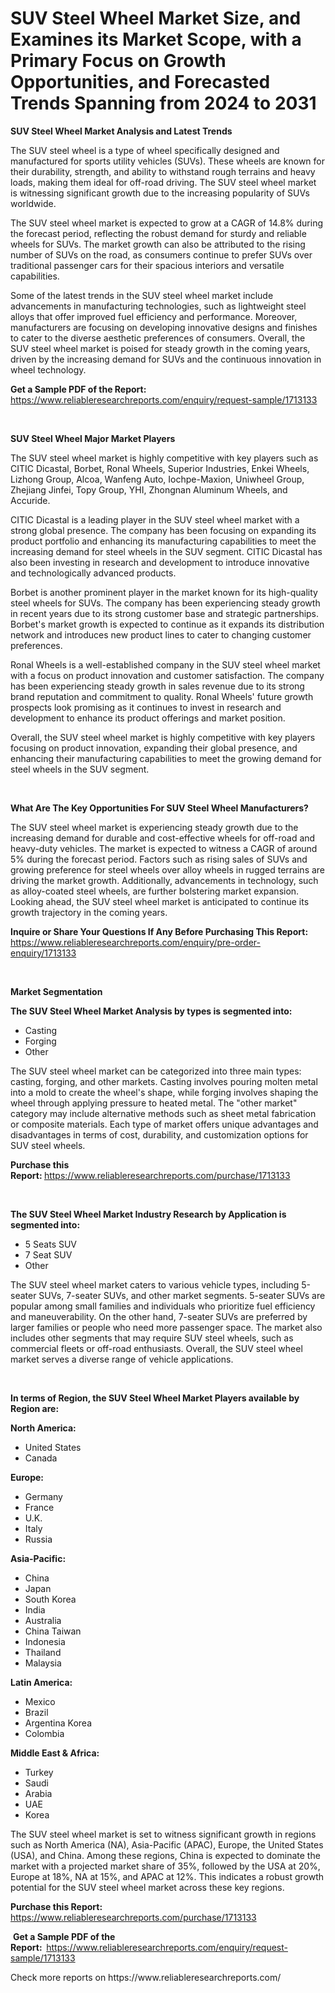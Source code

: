 <p><h1>SUV Steel Wheel Market Size, and Examines its Market Scope, with a Primary Focus on Growth Opportunities, and Forecasted Trends Spanning from 2024 to 2031</h1></p><p><strong>SUV Steel Wheel Market Analysis and Latest Trends</strong></p>
<p><p>The SUV steel wheel is a type of wheel specifically designed and manufactured for sports utility vehicles (SUVs). These wheels are known for their durability, strength, and ability to withstand rough terrains and heavy loads, making them ideal for off-road driving. The SUV steel wheel market is witnessing significant growth due to the increasing popularity of SUVs worldwide. </p><p>The SUV steel wheel market is expected to grow at a CAGR of 14.8% during the forecast period, reflecting the robust demand for sturdy and reliable wheels for SUVs. The market growth can also be attributed to the rising number of SUVs on the road, as consumers continue to prefer SUVs over traditional passenger cars for their spacious interiors and versatile capabilities.</p><p>Some of the latest trends in the SUV steel wheel market include advancements in manufacturing technologies, such as lightweight steel alloys that offer improved fuel efficiency and performance. Moreover, manufacturers are focusing on developing innovative designs and finishes to cater to the diverse aesthetic preferences of consumers. Overall, the SUV steel wheel market is poised for steady growth in the coming years, driven by the increasing demand for SUVs and the continuous innovation in wheel technology.</p></p>
<p><strong>Get a Sample PDF of the Report:&nbsp;</strong> <a href="https://www.reliableresearchreports.com/enquiry/request-sample/1713133">https://www.reliableresearchreports.com/enquiry/request-sample/1713133</a></p>
<p>&nbsp;</p>
<p><strong>SUV Steel Wheel Major Market Players</strong></p>
<p><p>The SUV steel wheel market is highly competitive with key players such as CITIC Dicastal, Borbet, Ronal Wheels, Superior Industries, Enkei Wheels, Lizhong Group, Alcoa, Wanfeng Auto, Iochpe-Maxion, Uniwheel Group, Zhejiang Jinfei, Topy Group, YHI, Zhongnan Aluminum Wheels, and Accuride.</p><p>CITIC Dicastal is a leading player in the SUV steel wheel market with a strong global presence. The company has been focusing on expanding its product portfolio and enhancing its manufacturing capabilities to meet the increasing demand for steel wheels in the SUV segment. CITIC Dicastal has also been investing in research and development to introduce innovative and technologically advanced products.</p><p>Borbet is another prominent player in the market known for its high-quality steel wheels for SUVs. The company has been experiencing steady growth in recent years due to its strong customer base and strategic partnerships. Borbet's market growth is expected to continue as it expands its distribution network and introduces new product lines to cater to changing customer preferences.</p><p>Ronal Wheels is a well-established company in the SUV steel wheel market with a focus on product innovation and customer satisfaction. The company has been experiencing steady growth in sales revenue due to its strong brand reputation and commitment to quality. Ronal Wheels' future growth prospects look promising as it continues to invest in research and development to enhance its product offerings and market position.</p><p>Overall, the SUV steel wheel market is highly competitive with key players focusing on product innovation, expanding their global presence, and enhancing their manufacturing capabilities to meet the growing demand for steel wheels in the SUV segment.</p></p>
<p>&nbsp;</p>
<p><strong>What Are The Key Opportunities For SUV Steel Wheel Manufacturers?</strong></p>
<p><p>The SUV steel wheel market is experiencing steady growth due to the increasing demand for durable and cost-effective wheels for off-road and heavy-duty vehicles. The market is expected to witness a CAGR of around 5% during the forecast period. Factors such as rising sales of SUVs and growing preference for steel wheels over alloy wheels in rugged terrains are driving the market growth. Additionally, advancements in technology, such as alloy-coated steel wheels, are further bolstering market expansion. Looking ahead, the SUV steel wheel market is anticipated to continue its growth trajectory in the coming years.</p></p>
<p><strong>Inquire or Share Your Questions If Any Before Purchasing This Report:</strong> <a href="https://www.reliableresearchreports.com/enquiry/pre-order-enquiry/1713133">https://www.reliableresearchreports.com/enquiry/pre-order-enquiry/1713133</a></p>
<p>&nbsp;</p>
<p><strong>Market Segmentation</strong></p>
<p><strong>The SUV Steel Wheel Market Analysis by types is segmented into:</strong></p>
<p><ul><li>Casting</li><li>Forging</li><li>Other</li></ul></p>
<p><p>The SUV steel wheel market can be categorized into three main types: casting, forging, and other markets. Casting involves pouring molten metal into a mold to create the wheel's shape, while forging involves shaping the wheel through applying pressure to heated metal. The "other market" category may include alternative methods such as sheet metal fabrication or composite materials. Each type of market offers unique advantages and disadvantages in terms of cost, durability, and customization options for SUV steel wheels.</p></p>
<p><strong>Purchase this Report:&nbsp;</strong><a href="https://www.reliableresearchreports.com/purchase/1713133">https://www.reliableresearchreports.com/purchase/1713133</a></p>
<p>&nbsp;</p>
<p><strong>The SUV Steel Wheel Market Industry Research by Application is segmented into:</strong></p>
<p><ul><li>5 Seats SUV</li><li>7 Seat SUV</li><li>Other</li></ul></p>
<p><p>The SUV steel wheel market caters to various vehicle types, including 5-seater SUVs, 7-seater SUVs, and other market segments. 5-seater SUVs are popular among small families and individuals who prioritize fuel efficiency and maneuverability. On the other hand, 7-seater SUVs are preferred by larger families or people who need more passenger space. The market also includes other segments that may require SUV steel wheels, such as commercial fleets or off-road enthusiasts. Overall, the SUV steel wheel market serves a diverse range of vehicle applications.</p></p>
<p>&nbsp;</p>
<p><strong>In terms of Region, the SUV Steel Wheel Market Players available by Region are:</strong></p>
<p>
    <p> <strong> North America: </strong>
        <ul>
            <li>United States</li>
            <li>Canada</li>
        </ul>
        </p> 
    <p> <strong> Europe: </strong>
        <ul>
            <li>Germany</li>
            <li>France</li>
            <li>U.K.</li>
            <li>Italy</li>
            <li>Russia</li>
        </ul>
        </p> 
    <p> <strong> Asia-Pacific: </strong>
        <ul>
            <li>China</li>
            <li>Japan</li>
            <li>South Korea</li>
            <li>India</li>
            <li>Australia</li>
            <li>China Taiwan</li>
            <li>Indonesia</li>
            <li>Thailand</li>
            <li>Malaysia</li>
        </ul>
        </p> 
    <p> <strong> Latin America: </strong>
        <ul>
            <li>Mexico</li>
            <li>Brazil</li>
            <li>Argentina Korea</li>
            <li>Colombia</li>
        </ul>
        </p> 
    <p> <strong> Middle East & Africa: </strong>
        <ul>
            <li>Turkey</li>
            <li>Saudi</li>
            <li>Arabia</li>
            <li>UAE</li>
            <li>Korea</li>
        </ul>
    </p>
    </p>
<p><p>The SUV steel wheel market is set to witness significant growth in regions such as North America (NA), Asia-Pacific (APAC), Europe, the United States (USA), and China. Among these regions, China is expected to dominate the market with a projected market share of 35%, followed by the USA at 20%, Europe at 18%, NA at 15%, and APAC at 12%. This indicates a robust growth potential for the SUV steel wheel market across these key regions.</p></p>
<p><strong>Purchase this Report: </strong><a href="https://www.reliableresearchreports.com/purchase/1713133">https://www.reliableresearchreports.com/purchase/1713133</a></p>
<p>&nbsp;<strong>Get a Sample PDF of the Report:&nbsp;&nbsp;</strong><a href="https://www.reliableresearchreports.com/enquiry/request-sample/1713133">https://www.reliableresearchreports.com/enquiry/request-sample/1713133</a></p>
<p><strong></strong></p>
<p>Check more reports on https://www.reliableresearchreports.com/</p>